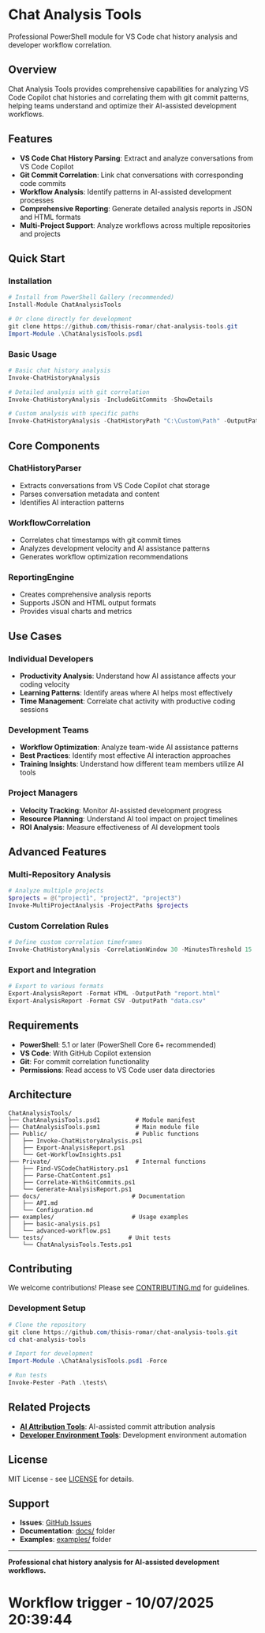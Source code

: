 # Chat Analysis Tools

Professional PowerShell module for VS Code chat history analysis and developer workflow correlation.

## Overview

Chat Analysis Tools provides comprehensive capabilities for analyzing VS Code Copilot chat histories and correlating them with git commit patterns, helping teams understand and optimize their AI-assisted development workflows.

## Features

- **VS Code Chat History Parsing**: Extract and analyze conversations from VS Code Copilot
- **Git Commit Correlation**: Link chat conversations with corresponding code commits  
- **Workflow Analysis**: Identify patterns in AI-assisted development processes
- **Comprehensive Reporting**: Generate detailed analysis reports in JSON and HTML formats
- **Multi-Project Support**: Analyze workflows across multiple repositories and projects

## Quick Start

### Installation

```powershell
# Install from PowerShell Gallery (recommended)
Install-Module ChatAnalysisTools

# Or clone directly for development
git clone https://github.com/thisis-romar/chat-analysis-tools.git
Import-Module .\ChatAnalysisTools.psd1
```

### Basic Usage

```powershell
# Basic chat history analysis
Invoke-ChatHistoryAnalysis

# Detailed analysis with git correlation
Invoke-ChatHistoryAnalysis -IncludeGitCommits -ShowDetails

# Custom analysis with specific paths
Invoke-ChatHistoryAnalysis -ChatHistoryPath "C:\Custom\Path" -OutputPath "analysis.json"
```

## Core Components

### ChatHistoryParser
- Extracts conversations from VS Code Copilot chat storage
- Parses conversation metadata and content
- Identifies AI interaction patterns

### WorkflowCorrelation  
- Correlates chat timestamps with git commit times
- Analyzes development velocity and AI assistance patterns
- Generates workflow optimization recommendations

### ReportingEngine
- Creates comprehensive analysis reports
- Supports JSON and HTML output formats
- Provides visual charts and metrics

## Use Cases

### Individual Developers
- **Productivity Analysis**: Understand how AI assistance affects your coding velocity
- **Learning Patterns**: Identify areas where AI helps most effectively
- **Time Management**: Correlate chat activity with productive coding sessions

### Development Teams
- **Workflow Optimization**: Analyze team-wide AI assistance patterns
- **Best Practices**: Identify most effective AI interaction approaches
- **Training Insights**: Understand how different team members utilize AI tools

### Project Managers
- **Velocity Tracking**: Monitor AI-assisted development progress
- **Resource Planning**: Understand AI tool impact on project timelines  
- **ROI Analysis**: Measure effectiveness of AI development tools

## Advanced Features

### Multi-Repository Analysis
```powershell
# Analyze multiple projects
$projects = @("project1", "project2", "project3")
Invoke-MultiProjectAnalysis -ProjectPaths $projects
```

### Custom Correlation Rules
```powershell
# Define custom correlation timeframes
Invoke-ChatHistoryAnalysis -CorrelationWindow 30 -MinutesThreshold 15
```

### Export and Integration
```powershell
# Export to various formats
Export-AnalysisReport -Format HTML -OutputPath "report.html"
Export-AnalysisReport -Format CSV -OutputPath "data.csv"
```

## Requirements

- **PowerShell**: 5.1 or later (PowerShell Core 6+ recommended)
- **VS Code**: With GitHub Copilot extension
- **Git**: For commit correlation functionality
- **Permissions**: Read access to VS Code user data directories

## Architecture

```
ChatAnalysisTools/
├── ChatAnalysisTools.psd1          # Module manifest
├── ChatAnalysisTools.psm1          # Main module file
├── Public/                         # Public functions
│   ├── Invoke-ChatHistoryAnalysis.ps1
│   ├── Export-AnalysisReport.ps1
│   └── Get-WorkflowInsights.ps1
├── Private/                        # Internal functions
│   ├── Find-VSCodeChatHistory.ps1
│   ├── Parse-ChatContent.ps1
│   ├── Correlate-WithGitCommits.ps1
│   └── Generate-AnalysisReport.ps1
├── docs/                          # Documentation
│   ├── API.md
│   └── Configuration.md
├── examples/                      # Usage examples
│   ├── basic-analysis.ps1
│   └── advanced-workflow.ps1
└── tests/                        # Unit tests
    └── ChatAnalysisTools.Tests.ps1
```

## Contributing

We welcome contributions! Please see [CONTRIBUTING.md](CONTRIBUTING.md) for guidelines.

### Development Setup
```powershell
# Clone the repository
git clone https://github.com/thisis-romar/chat-analysis-tools.git
cd chat-analysis-tools

# Import for development
Import-Module .\ChatAnalysisTools.psd1 -Force

# Run tests
Invoke-Pester -Path .\tests\
```

## Related Projects

- **[AI Attribution Tools](https://github.com/thisis-romar/ai-attribution-tools)**: AI-assisted commit attribution analysis
- **[Developer Environment Tools](https://github.com/thisis-romar/developer-environment-tools)**: Development environment automation

## License

MIT License - see [LICENSE](LICENSE) for details.

## Support

- **Issues**: [GitHub Issues](https://github.com/thisis-romar/chat-analysis-tools/issues)
- **Documentation**: [docs/](docs/) folder
- **Examples**: [examples/](examples/) folder

---

**Professional chat history analysis for AI-assisted development workflows.**
# Workflow trigger - 10/07/2025 20:39:44
